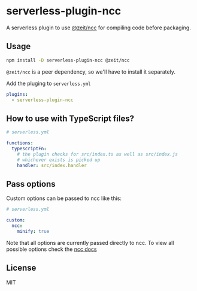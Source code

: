# serverless-plugin-ncc

A serverless plugin to use [@zeit/ncc](https://www.npmjs.com/package/@zeit/ncc) for compiling code before packaging.

## Usage

```sh
npm install -D serverless-plugin-ncc @zeit/ncc
```

`@zeit/ncc` is a peer dependency, so we'll have to install it separately.

Add the pluging to `serverless.yml`

```yml
plugins:
  - serverless-plugin-ncc
```

## How to use with TypeScript files?

```yml
# serverless.yml

functions:
  typescriptFn:
    # the plugin checks for src/index.ts as well as src/index.js
    # whichever exists is picked up
    handler: src/index.handler
```

## Pass options

Custom options can be passed to ncc like this:
```yml
# serverless.yml

custom:
  ncc:
    minify: true

```
Note that all options are currently passed directly to ncc. To view all possible options
check the [ncc docs](https://github.com/zeit/ncc#programmatically-from-nodejs)

## License

MIT
